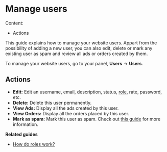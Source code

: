 # Manage users
Content:
-   Actions


This guide explains how to manage your website users. 
Appart from the possibility of adding a new user, you can also edit, delete or mark any existing user as spam and review all ads or orders created by them.

To manage your website users, go to your panel,  **Users**  ->  **Users**.


## Actions

-   **Edit:**  Edit an username, email, description, status, [role](Users-how-do-roles-work.md), rate, password, etc.
-   **Delete:**  Delete this user permanently.
-   **View Ads:**  Display all the ads created by this user.
-   **View Orders:**  Display all the orders placed by this user.
-   **Mark as spam:**  Mark this user as spam. Check out  [this guide](Plugins-activate-black-list.md)
  for more information.
  
  **Related guides**
  * [How do roles work?](Users-how-do-roles-work.md)
